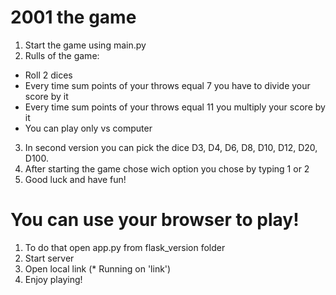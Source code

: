 # 2001 the game
1) Start the game using main.py
2) Rulls of the game:
 - Roll 2 dices
 - Every time sum points of your throws equal 7 you have to divide your score by it
 - Every time sum points of your throws equal 11 you multiply your score by it
 - You can play only vs computer
3) In second version you can pick the dice D3, D4, D6, D8, D10, D12, D20, D100.
4) After starting the game chose wich option you chose by typing 1 or 2
5) Good luck and have fun!

# You can use your browser to play!
1) To do that open app.py from flask_version folder
2) Start server
3) Open local link (* Running on 'link')
4) Enjoy playing!
